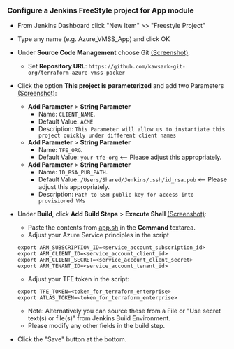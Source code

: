 ### Configure a Jenkins FreeStyle project for App module
- From Jenkins Dashboard click "New Item" >> "Freestyle Project"
- Type any name (e.g. Azure_VMSS_App) and click OK

- Under **Source Code Management** choose Git [(Screenshot)](images/jenkins-scm.png):
  - Set **Repository URL**: `https://github.com/kawsark-git-org/terraform-azure-vmss-packer`

- Click the option **This project is parameterized** and add two Parameters [(Screenshot)](images/jenkins-variables.png):
  - **Add Parameter** > **String Parameter**
    - Name: `CLIENT_NAME`.
    - Default Value: `ACME`
    - Description: `This Parameter will allow us to instantiate this project quickly under different client names`
  - **Add Parameter** > **String Parameter**
    - Name: `TFE_ORG`.
    - Default Value: `your-tfe-org` <-- Please adjust this appropriately.
  - **Add Parameter** > **String Parameter**
    - Name: `ID_RSA_PUB_PATH`.
    - Default Value: `/Users/Shared/Jenkins/.ssh/id_rsa.pub` <-- Please adjust this appropriately.
    - Description: `Path to SSH public key for access into provisioned VMs`

- Under **Build**, click **Add Build Steps** > **Execute Shell** [(Screenshot)](images/jenkins-app-build-step.png):
  - Paste the contents from [app.sh](app.sh) in the **Command** textarea.
  - Adjust your Azure Service principles in the script
  ```
  export ARM_SUBSCRIPTION_ID=<service_account_subscription_id>
  export ARM_CLIENT_ID=<service_account_client_id>
  export ARM_CLIENT_SECRET=<service_account_client_secret>
  export ARM_TENANT_ID=<service_account_tenant_id>
  ```
  - Adjust your TFE token in the script:
  ```
  export TFE_TOKEN=<token_for_terraform_enterprise>
  export ATLAS_TOKEN=<token_for_terraform_enterprise>
  ```
  - Note: Alternatively you can source these from a File or "Use secret text(s) or file(s)" from Jenkins Build Environment.
  - Please modify any other fields in the build step.

- Click the "Save" button at the bottom.
